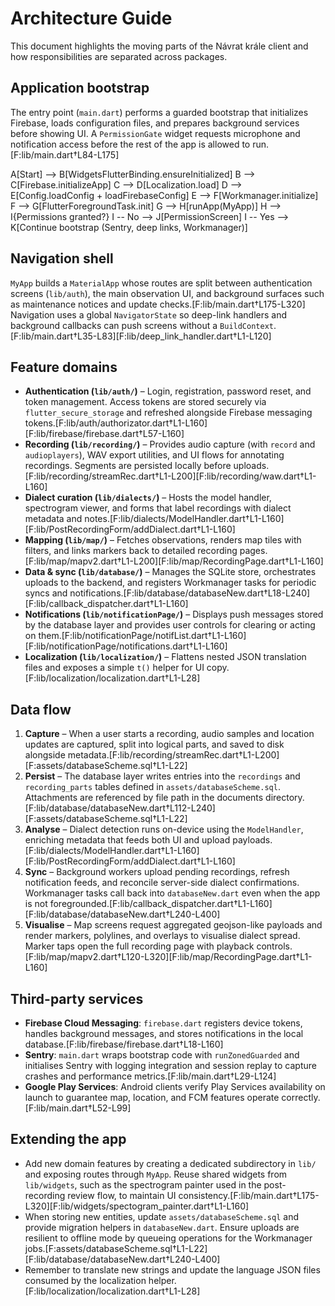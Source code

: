# Architecture Guide

This document highlights the moving parts of the Návrat krále client and how responsibilities are separated across packages.

## Application bootstrap
The entry point (`main.dart`) performs a guarded bootstrap that initializes Firebase, loads configuration files, and prepares background services before showing UI. A `PermissionGate` widget requests microphone and notification access before the rest of the app is allowed to run.[F:lib/main.dart†L84-L175]

  A[Start] --> B[WidgetsFlutterBinding.ensureInitialized]
  B --> C[Firebase.initializeApp]
  C --> D[Localization.load]
  D --> E[Config.loadConfig + loadFirebaseConfig]
  E --> F[Workmanager.initialize]
  F --> G[FlutterForegroundTask.init]
  G --> H[runApp(MyApp)]
  H --> I{Permissions granted?}
  I -- No --> J[PermissionScreen]
  I -- Yes --> K[Continue bootstrap (Sentry, deep links, Workmanager)]

## Navigation shell
`MyApp` builds a `MaterialApp` whose routes are split between authentication screens (`lib/auth`), the main observation UI, and background surfaces such as maintenance notices and update checks.[F:lib/main.dart†L175-L320] Navigation uses a global `NavigatorState` so deep-link handlers and background callbacks can push screens without a `BuildContext`.[F:lib/main.dart†L35-L83][F:lib/deep_link_handler.dart†L1-L120]

## Feature domains
- **Authentication (`lib/auth/`)** – Login, registration, password reset, and token management. Access tokens are stored securely via `flutter_secure_storage` and refreshed alongside Firebase messaging tokens.[F:lib/auth/authorizator.dart†L1-L160][F:lib/firebase/firebase.dart†L57-L160]
- **Recording (`lib/recording/`)** – Provides audio capture (with `record` and `audioplayers`), WAV export utilities, and UI flows for annotating recordings. Segments are persisted locally before uploads.[F:lib/recording/streamRec.dart†L1-L200][F:lib/recording/waw.dart†L1-L160]
- **Dialect curation (`lib/dialects/`)** – Hosts the model handler, spectrogram viewer, and forms that label recordings with dialect metadata and notes.[F:lib/dialects/ModelHandler.dart†L1-L160][F:lib/PostRecordingForm/addDialect.dart†L1-L160]
- **Mapping (`lib/map/`)** – Fetches observations, renders map tiles with filters, and links markers back to detailed recording pages.[F:lib/map/mapv2.dart†L1-L200][F:lib/map/RecordingPage.dart†L1-L160]
- **Data & sync (`lib/database/`)** – Manages the SQLite store, orchestrates uploads to the backend, and registers Workmanager tasks for periodic syncs and notifications.[F:lib/database/databaseNew.dart†L18-L240][F:lib/callback_dispatcher.dart†L1-L160]
- **Notifications (`lib/notificationPage/`)** – Displays push messages stored by the database layer and provides user controls for clearing or acting on them.[F:lib/notificationPage/notifList.dart†L1-L160][F:lib/notificationPage/notifications.dart†L1-L160]
- **Localization (`lib/localization/`)** – Flattens nested JSON translation files and exposes a simple `t()` helper for UI copy.[F:lib/localization/localization.dart†L1-L28]

## Data flow
1. **Capture** – When a user starts a recording, audio samples and location updates are captured, split into logical parts, and saved to disk alongside metadata.[F:lib/recording/streamRec.dart†L1-L200][F:assets/databaseScheme.sql†L1-L22]
2. **Persist** – The database layer writes entries into the `recordings` and `recording_parts` tables defined in `assets/databaseScheme.sql`. Attachments are referenced by file path in the documents directory.[F:lib/database/databaseNew.dart†L112-L240][F:assets/databaseScheme.sql†L1-L22]
3. **Analyse** – Dialect detection runs on-device using the `ModelHandler`, enriching metadata that feeds both UI and upload payloads.[F:lib/dialects/ModelHandler.dart†L1-L160][F:lib/PostRecordingForm/addDialect.dart†L1-L160]
4. **Sync** – Background workers upload pending recordings, refresh notification feeds, and reconcile server-side dialect confirmations. Workmanager tasks call back into `databaseNew.dart` even when the app is not foregrounded.[F:lib/callback_dispatcher.dart†L1-L160][F:lib/database/databaseNew.dart†L240-L400]
5. **Visualise** – Map screens request aggregated geojson-like payloads and render markers, polylines, and overlays to visualise dialect spread. Marker taps open the full recording page with playback controls.[F:lib/map/mapv2.dart†L120-L320][F:lib/map/RecordingPage.dart†L1-L160]

## Third-party services
- **Firebase Cloud Messaging**: `firebase.dart` registers device tokens, handles background messages, and stores notifications in the local database.[F:lib/firebase/firebase.dart†L18-L160]
- **Sentry**: `main.dart` wraps bootstrap code with `runZonedGuarded` and initialises Sentry with logging integration and session replay to capture crashes and performance metrics.[F:lib/main.dart†L29-L124]
- **Google Play Services**: Android clients verify Play Services availability on launch to guarantee map, location, and FCM features operate correctly.[F:lib/main.dart†L52-L99]

## Extending the app
- Add new domain features by creating a dedicated subdirectory in `lib/` and exposing routes through `MyApp`. Reuse shared widgets from `lib/widgets`, such as the spectrogram painter used in the post-recording review flow, to maintain UI consistency.[F:lib/main.dart†L175-L320][F:lib/widgets/spectogram_painter.dart†L1-L160]
- When storing new entities, update `assets/databaseScheme.sql` and provide migration helpers in `databaseNew.dart`. Ensure uploads are resilient to offline mode by queueing operations for the Workmanager jobs.[F:assets/databaseScheme.sql†L1-L22][F:lib/database/databaseNew.dart†L240-L400]
- Remember to translate new strings and update the language JSON files consumed by the localization helper.[F:lib/localization/localization.dart†L1-L28]

